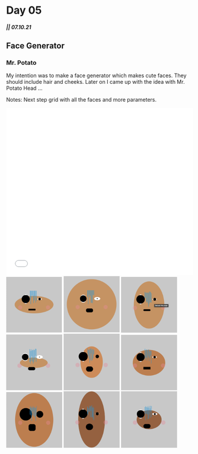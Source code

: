 # Day 05 

##### || 07.10.21

## Face Generator

### Mr. Potato

My intention was to make a face generator which makes cute faces. They should include hair and cheeks. Later on I came up with the idea with Mr. Potato Head ...

Notes: Next step grid with all the faces and more parameters.

<iframe src="../content/day05/01/embed.html" width="100%" height="450" frameborder="no"></iframe>

<img src="../content/day05/01/potato1.png" width="30%">
<img src="../content/day05/01/potato2.png" width="30%">
<img src="../content/day05/01/potato3.png" width="30%">
<img src="../content/day05/01/potato4.png" width="30%">
<img src="../content/day05/01/potato5.png" width="30%">
<img src="../content/day05/01/potato6.png" width="30%">
<img src="../content/day05/01/potato7.png" width="30%">
<img src="../content/day05/01/potato8.png" width="30%">
<img src="../content/day05/01/potato9.png" width="30%">